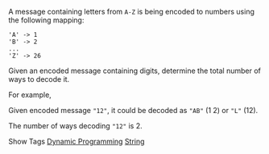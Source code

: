 A message containing letters from `A-Z` is being encoded to numbers using the following mapping:

    'A' -> 1
    'B' -> 2
    ...
    'Z' -> 26

Given an encoded message containing digits, determine the total number of ways to decode it.

For example,  
 Given encoded message `"12"`, it could be decoded as `"AB"` (1 2) or `"L"` (12).

The number of ways decoding `"12"` is 2.

Show Tags
 [Dynamic Programming](/tag/dynamic-programming/) [String](/tag/string/)
